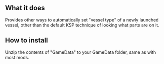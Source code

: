 ## What it does

Provides other ways to automatically set "vessel type" of a newly launched vessel, other than the default KSP technique of looking what parts are on it.

 
## How to install

Unzip the contents of "GameData" to your GameData folder, same as with most mods.
